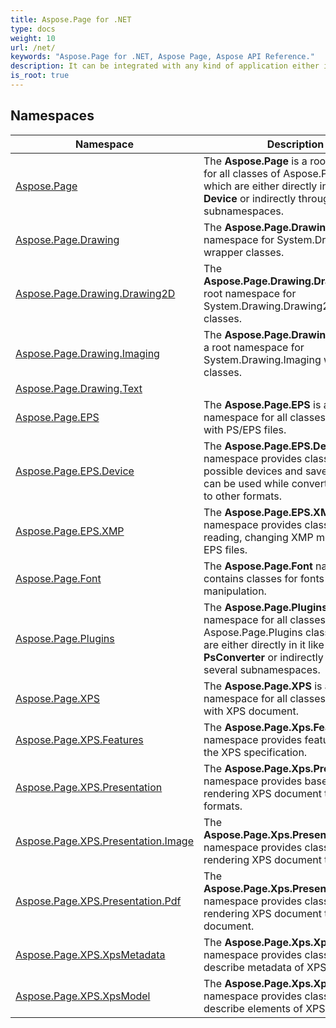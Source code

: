 ```yaml
---
title: Aspose.Page for .NET
type: docs
weight: 10
url: /net/
keywords: "Aspose.Page for .NET, Aspose Page, Aspose API Reference."
description: It can be integrated with any kind of application either it's an ASP.NET Web Application or a Windows Application.
is_root: true
---
```

## Namespaces

| Namespace | Description |
| --- | --- |
| [Aspose.Page](./aspose.page/) | The **Aspose.Page** is a root namespace for all classes of Aspose.Page library which are either directly in it like **Device** or indirectly through several subnamespaces. |
| [Aspose.Page.Drawing](./aspose.page.drawing/) | The **Aspose.Page.Drawing** is a root namespace for System.Drawing wrapper classes. |
| [Aspose.Page.Drawing.Drawing2D](./aspose.page.drawing.drawing2d/) | The **Aspose.Page.Drawing.Drawing2D** is a root namespace for System.Drawing.Drawing2D wrapper classes. |
| [Aspose.Page.Drawing.Imaging](./aspose.page.drawing.imaging/) | The **Aspose.Page.Drawing.Imaging** is a root namespace for System.Drawing.Imaging wrapper classes. |
| [Aspose.Page.Drawing.Text](./aspose.page.drawing.text/) |  |
| [Aspose.Page.EPS](./aspose.page.eps/) | The **Aspose.Page.EPS** is a root namespace for all classes that deal with PS/EPS files. |
| [Aspose.Page.EPS.Device](./aspose.page.eps.device/) | The **Aspose.Page.EPS.Device** namespace provides classes of possible devices and save options that can be used while converting PS/EPS to other formats. |
| [Aspose.Page.EPS.XMP](./aspose.page.eps.xmp/) | The **Aspose.Page.EPS.XMP** namespace provides classes for reading, changing XMP metadata in EPS files. |
| [Aspose.Page.Font](./aspose.page.font/) | The **Aspose.Page.Font** namespace contains classes for fonts manipulation. |
| [Aspose.Page.Plugins](./aspose.page.plugins/) | The **Aspose.Page.Plugins** is a root namespace for all classes of Aspose.Page.Plugins classes which are either directly in it like **PsConverter** or indirectly through several subnamespaces. |
| [Aspose.Page.XPS](./aspose.page.xps/) | The **Aspose.Page.XPS** is a root namespace for all classes that deal with XPS document. |
| [Aspose.Page.XPS.Features](./aspose.page.xps.features/) | The **Aspose.Page.Xps.Features** namespace provides features beyond the XPS specification. |
| [Aspose.Page.XPS.Presentation](./aspose.page.xps.presentation/) | The **Aspose.Page.Xps.Presentation** namespace provides base classes for rendering XPS document to other formats. |
| [Aspose.Page.XPS.Presentation.Image](./aspose.page.xps.presentation.image/) | The **Aspose.Page.Xps.Presentation.Image** namespace provides classes for rendering XPS document to an image. |
| [Aspose.Page.XPS.Presentation.Pdf](./aspose.page.xps.presentation.pdf/) | The **Aspose.Page.Xps.Presentation.Pdf** namespace provides classes for rendering XPS document to PDF document. |
| [Aspose.Page.XPS.XpsMetadata](./aspose.page.xps.xpsmetadata/) | The **Aspose.Page.Xps.XpsMetadata** namespace provides classes that describe metadata of XPS document. |
| [Aspose.Page.XPS.XpsModel](./aspose.page.xps.xpsmodel/) | The **Aspose.Page.Xps.XpsModel** namespace provides classes that describe elements of XPS document. |


